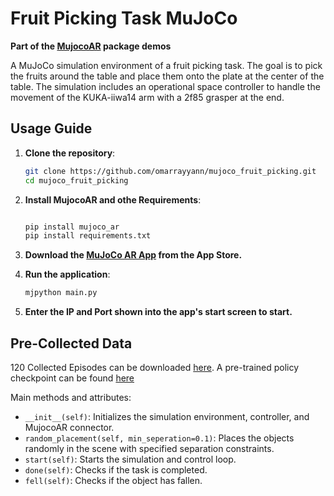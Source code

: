 # Fruit Picking Task MuJoCo
**Part of the [MujocoAR](https://github.com/omarrayyann/MujocoAR) package demos**

A MuJoCo simulation environment of a fruit picking task. The goal is to pick the fruits around the table and place them onto the plate at the center of the table. The simulation includes an operational space controller to handle the movement of the KUKA-iiwa14 arm with a 2f85 grasper at the end.


## Usage Guide

1. **Clone the repository**:

   ```bash
   git clone https://github.com/omarrayyann/mujoco_fruit_picking.git
   cd mujoco_fruit_picking
   
3. **Install MujocoAR and othe Requirements**:
   ```bash
   
   pip install mujoco_ar
   pip install requirements.txt
   
4. **Download the [MuJoCo AR App](https://apps.apple.com/jo/app/past-code/id1551535957) from the App Store.**
   
5. **Run the application**:

   ```bash
   mjpython main.py
   
6. **Enter the IP and Port shown into the app's start screen to start.**

## Pre-Collected Data

120 Collected Episodes can be downloaded [here](https://huggingface.co/datasets/omarrayyann/mujoco_pick_place_fruits/blob/main/Data.zip). A pre-trained policy checkpoint can be found [here]()

Main methods and attributes:

- `__init__(self)`: Initializes the simulation environment, controller, and MujocoAR connector.
- `random_placement(self, min_seperation=0.1)`: Places the objects randomly in the scene with specified separation constraints.
- `start(self)`: Starts the simulation and control loop.
- `done(self)`: Checks if the task is completed.
- `fell(self)`: Checks if the object has fallen.
